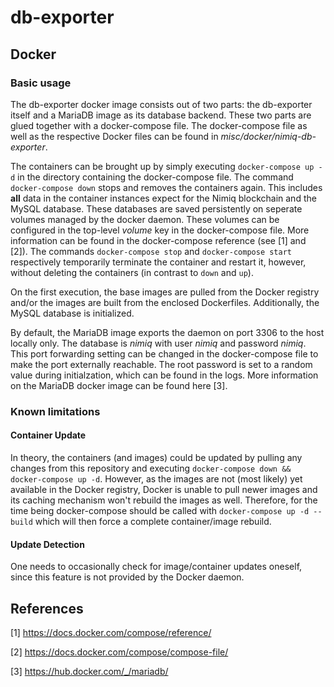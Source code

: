 # db-exporter

## Docker

### Basic usage

The db-exporter docker image consists out of two parts: the db-exporter itself and a MariaDB image as its database backend. These two parts are glued together with a docker-compose file. The docker-compose file as well as the respective Docker files can be found in *misc/docker/nimiq-db-exporter*.

The containers can be brought up by simply executing `docker-compose up -d` in the directory containing the docker-compose file. The command `docker-compose down` stops and removes the containers again. This includes **all** data in the container instances expect for the Nimiq blockchain and the MySQL database. These databases are saved persistently on seperate volumes managed by the docker daemon. These volumes can be configured in the top-level *volume* key in the docker-compose file. More information can be found in the docker-compose reference (see [1] and [2]). 
The commands `docker-compose stop` and `docker-compose start` respectively temporarily terminate the container and restart it, however, without deleting the containers (in contrast to `down` and `up`). 

On the first execution, the base images are pulled from the Docker registry and/or the images are built from the enclosed Dockerfiles. Additionally, the MySQL database is initialized.

By default, the MariaDB image exports the daemon on port 3306 to the host locally only. The database is *nimiq* with user *nimiq* and password *nimiq*. This port forwarding setting can be changed in the docker-compose file to make the port externally reachable. The root password is set to a random value during initialzation, which can be found in the logs. More information on the MariaDB docker image can be found here [3].

### Known limitations

#### Container Update

In theory, the containers (and images) could be updated by pulling any changes from this repository and executing `docker-compose down && docker-compose up -d`. However, as the images are not (most likely) yet available in the Docker registry, Docker is unable to pull newer images and its caching mechanism won't rebuild the images as well. Therefore, for the time being docker-compose should be called with `docker-compose up -d --build` which will then force a complete container/image rebuild. 

#### Update Detection

One needs to occasionally check for image/container updates oneself, since this feature is not provided by the Docker daemon. 

## References

[1] https://docs.docker.com/compose/reference/

[2] https://docs.docker.com/compose/compose-file/

[3] https://hub.docker.com/_/mariadb/
